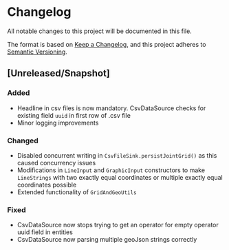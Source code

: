 # Changelog
All notable changes to this project will be documented in this file.

The format is based on [Keep a Changelog](https://keepachangelog.com/en/1.0.0/),
and this project adheres to [Semantic Versioning](https://semver.org/spec/v2.0.0.html).

## [Unreleased/Snapshot]

### Added
- Headline in csv files is now mandatory. CsvDataSource checks for existing field `uuid` in first row of .csv file
- Minor logging improvements

### Changed
- Disabled concurrent writing in `CsvFileSink.persistJointGrid()` as this caused concurrency issues
- Modifications in `LineInput` and `GraphicInput` constructors to make `LineStrings` with two exactly equal coordinates or multiple exactly equal coordinates possible
- Extended functionality of `GridAndGeoUtils`

### Fixed
- CsvDataSource now stops trying to get an operator for empty operator uuid field in entities
- CsvDataSource now parsing multiple geoJson strings correctly
